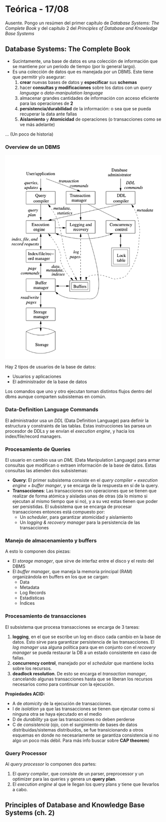 # Teórica - 17/08

Ausente. Pongo un resúmen del primer capítulo de *Database Systems:
The Complete Book* y del capítulo 2 del *Principles of Database and
Knowledge Base Systems*

## Database Systems: The Complete Book

- Sucintamente, una base de datos es una colección de información que
  se mantiene por un período de tiempo (por lo general largo).
- Es una colección de datos que es manejada por un DBMS. Este tiene
  que permitir y/o asegurar:
  1. **crear** nuevas bases de datos y **especificar** sus **schemas**
  2. hacer **consultas y modificaciones** sobre los datos con un *query language* o *data-manipulation language*
  3. almacenar grandes cantidades de información con acceso eficiente para las operaciones de **2**
  4. **persistencia/durabilidad** de la información: o sea que se pueda recuperar la data ante fallas
  5. **Aislamiento** y **Atomicidad** de operaciones (o transacciones como se ve más adelante)

... (Un poco de historia)

### Overview de un DBMS

![outline de un DBMS](./img/dbms_outline.png)

Hay 2 tipos de usuarios de la base de datos:

- Usuarios y aplicaciones
- El administrador de la base de datos

Los comandos que uno y otro ejecutan toman distintos flujos dentro del
dbms aunque comparten subsistemas en común.

### Data-Definition Language Commands

El administrador usa un *DDL* (Data Definition Language) para definir
la estructura y constraints de las tablas. Estas instrucciones las
parsea un procesdor de DDLs y se envían el *execution engine*, y hacia
los index/file/record managers.

### Procesamiento de Queries

El usuario en cambio usa un *DML* (Data Manipulation Language) para
armar consultas que modifican o extraen información de la base de
datos. Estas consultas las atienden dos subsistemas:

- **Query**: El primer subsistema consiste en el *query compiler +
  execution engine + buffer manger*, y se encarga de la respuesta en
  sí de la query.
- **Transacciones**: Las transacciones son operaciones que se tienen
  que realizar de forma atómica y aisladas unas de otras (da lo mismo
  si ejecutan al mismo tiempo que si no), y a su vez estas tienen que
  poder ser persistidas. El subsistema que se encarga de procesar
  transacciones entonces está compuesto por:
  - Un *scheduler*, para garantizar atomicidad y aislamiento
  - Un *logging & recovery manager* para la persistencia de las
    transacciones

### Manejo de almacenamiento y buffers

A esto lo componen dos piezas:

- El *storage manager*, que sirve de interfaz entre el disco y el resto del DBMS
- El *buffer manager*, que maneja la memoria principal (RAM) organizándola en buffers en los que se cargan:
  - Data
  - Metadata
  - Log Records
  - Estadísticas
  - Índices

### Procesamiento de transacciones

El subsistema que procesa transacciones se encarga de 3 tareas:

1. **logging**, en el que se escribe un log en disco cada cambio en la
   base de datos. Esto sirve para garantizar persistencia de las
   transacciones. El *log manager* usa alguna política para que en
   conjunto con el *recovery manager* se pueda restaurar la DB a un
   estado consistente en caso de fallas.
2. **concurrency control**, manejado por el *schedular* que mantiene
   locks sobre los recursos.
3. **deadlock resolution**. De esto se encarga el *transaction
   manager*, cancelando algunas transacciones hasta que se liberan los
   recursos necesarios como para continuar con la ejecución.

**Propiedades ACID:**

- A de *atomicity* de la ejecución de transacciones.
- I de *isolation* ya que las transacciones se tienen que ejecutar
  como si ninguna otra se haya ejecutado en el medio
- D de *durability* ya que las transacciones no deben perderse
- C de *consistencia* (ojo, con el surgimiento de bases de datos
  distribuidas/sistemas distribuidos, se fue transicionando a otros
  esquemas en donde no necesariamente se garantiza consistencia si no
  algo un poco más débil. Para más info buscar sobre **CAP theorem**)

### Query Processor

Al *query processor* lo componen dos partes:

1. El *query compiler*, que consiste de un parser, preprocessor y un
   optimizer para las queries y genera un **query plan**.
2. El *execution engine* al que le llegan los query plans y tiene que
   llevarlos a cabo.

## Principles of Database and Knowledge Base Systems (ch. 2)
